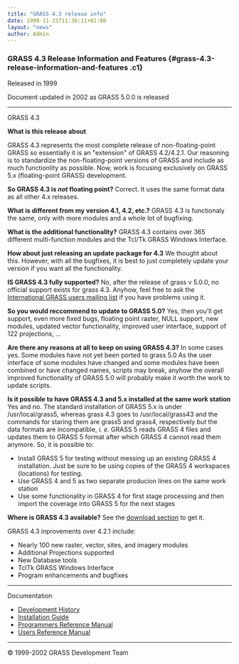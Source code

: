 ```yaml
---
title: "GRASS 4.3 release info"
date: 1999-11-15T11:36:11+01:00
layout: "news"
author: Admin
---
```


### GRASS 4.3 Release Information and Features {#grass-4.3-release-information-and-features .c1}

Released in 1999

Document updated in 2002 as GRASS 5.0.0 is released

------------------------------------------------------------------------

GRASS 4.3

**What is this release about**

GRASS 4.3 represents the most complete release of non-floating-point
GRASS so essentially it is an "extension" of GRASS 4.2/4.2.1. Our
reasoning is to standardize the non-floating-point versions of GRASS and
include as much functionlity as possible. Now, work is focusing
exclusively on GRASS 5.x (floating-point GRASS) development.

**So GRASS 4.3 is *not* floating point?**
Correct. It uses the same format data as all other 4.x releases.

**What is different from my version 4.1, 4.2, etc.?**
GRASS 4.3 is functionaly the same, only with more modules and a whole
lot of bugfixing.

**What is the additional functionality?**
GRASS 4.3 contains over 365 different multi-function modules and the
Tcl/Tk GRASS Windows Interface.

**How about just releasing an update package for 4.3**
We thought about this. However, with all the bugfixes, it is best to
just completely update your version if you want all the
functionality.

**IS GRASS 4.3 fully supported?**
No, after the release of grass v 5.0.0, no official support exists for
grass 4.3. Anyhow, feel free to ask the [International GRASS users
mailing list](../support.html) if you have problems using it.

**So you would reccommend to update to GRASS 5.0?**
Yes, then you'll get support, even more fixed bugs, floating point
raster, NULL support, new modules, updated vector functionality,
improved user interface, support of 122 projections, ... 

**Are there any reasons at all to keep on using GRASS 4.3?**
In some cases yes. Some modules have not yet been ported to grass 5.0 As
the user interface of some modules have changed and some modules have
been combined or have changed names, scripts may break, anyhow the
overall improved functionality of GRASS 5.0 will probably make it worth
the work to update scripts.

**Is it possible to have GRASS 4.3 and 5.x installed at the same work
station**
Yes and no. The standard installation of GRASS 5.x is under
/usr/local/grass5, whereas grass 4.3 goes to /usr/local/grass43 and the
commands for staring them are grass5 and grass4, respectively *but* the
data formats are incompatible, *i. e.* GRASS 5 reads GRASS 4 files and
updates them to GRASS 5 format after which GRASS 4 cannot read them
anymore. So, it is possible to:

-   Install GRASS 5 for testing without messing up an existing GRASS 4
    installation. Just be sure to be using copies of the GRASS 4
    workspaces (locations) for testing.
-   Use GRASS 4 and 5 as two separate producion lines on the same work
    station
-   Use some functionality in GRASS 4 for first stage processing and
    then import the coverage into GRASS 5 for the next stages

**Where is GRASS 4.3 available?**
See the [download section](../download.html) to get it.

GRASS 4.3 inprovements over 4.2.1 include:

-   Nearly 100 new raster, vector, sites, and imagery modules
-   Additional Projections supported
-   New Database tools
-   TclTk GRASS Windows Interface
-   Program enhancements and bugfixes

------------------------------------------------------------------------

Documentation

-   [Development History](../grass43/source/HISTORY.html)
-   [Installation Guide](../grass43/manuals/)
-   [Programmers Reference Manual](../grass43/manuals/)
-   [Users Reference Manual](../grass43/manuals/)

------------------------------------------------------------------------

&copy; 1999-2002 GRASS Development Team
